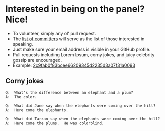 # Interested in being on the panel?  Nice!
* To volunteer, simply any ol' pull request.
* The [list of committers](https://github.com/amorphid/ruby_javascript_testing_panel_discussion/commits/master/volunteer_panelists.md) will serve as the list of those interested in speaking.
* Just make sure your email address is visible in your GitHub profile.
* Pull requests including Lorem Ipsum, corny jokes, and juicy celebrity gossip are encouraged.
* Example:  [2c9fab0f83bcee66209345d2235d3a07f31a0093](https://github.com/amorphid/ruby_javascript_testing_panel_discussion/commit/2c9fab0f83bcee66209345d2235d3a07f31a0093)

## Corny jokes

```
Q:  What's the difference between an elephant and a plum?
A:  The color.

Q:  What did Jane say when the elephants were coming over the hill?
A:  Here come the elephants.

Q:  What did Tarzan say when the elephants were coming over the hill?
A:  Here come the plums.  He was colorblind.
```
